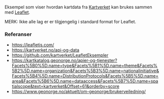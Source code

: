 Eksempel som viser hvordan kartdata fra [Kartverket](https://kartverket.no/) 
kan brukes sammen med [Leaflet](https://leafletjs.com/).

MERK: Ikke alle lag er er tilgjengelig i standard format for Leaflet.

### Referanser
- https://leafletjs.com/
- https://kartverket.no/api-og-data
- https://github.com/kartverket/LeafletEksempler
- https://kartkatalog.geonorge.no/apier-og-tjenester?Facets%5B0%5D.name=type&Facets%5B1%5D.name=theme&Facets%5B2%5D.name=organization&Facets%5B3%5D.name=nationalinitiative&Facets%5B4%5D.name=DistributionProtocols&Facets%5B5%5D.name=area&Facets%5B6%5D.name=dataaccess&Facets%5B7%5D.name=spatialscope&text=kartverket&Offset=61&orderby=score
- https://www.geonorge.no/aktuelt/om-geonorge/brukerveiledning/